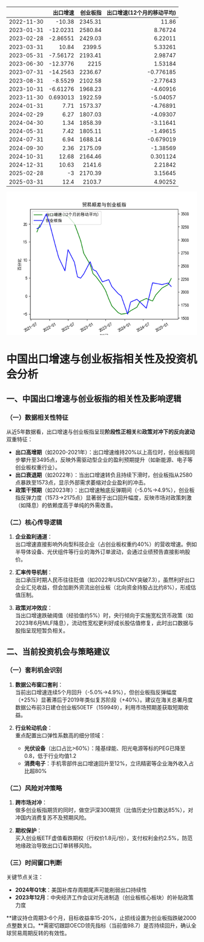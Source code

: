 |            |   出口增速 |   创业板指 |   出口增速(12个月的移动平均) |
|:-----------|-----------:|-----------:|-----------------------------:|
| 2022-11-30 | -10.38     |    2345.31 |                    11.86     |
| 2023-01-31 | -12.0231   |    2580.84 |                     8.76724  |
| 2023-02-28 |  -2.86551  |    2429.03 |                     6.22011  |
| 2023-03-31 |  10.84     |    2399.5  |                     5.33261  |
| 2023-05-31 |  -7.56172  |    2193.41 |                     2.98747  |
| 2023-06-30 | -12.3776   |    2215    |                     1.53184  |
| 2023-07-31 | -14.2563   |    2236.67 |                    -0.776185 |
| 2023-08-31 |  -8.5529   |    2102.58 |                    -2.77643  |
| 2023-10-31 |  -6.61276  |    1968.23 |                    -4.60916  |
| 2023-11-30 |   0.693013 |    1922.59 |                    -5.04057  |
| 2024-01-31 |   7.71     |    1573.37 |                    -4.76891  |
| 2024-02-29 |   6.27     |    1807.03 |                    -4.09307  |
| 2024-04-30 |   1.34     |    1858.39 |                    -3.11641  |
| 2024-05-31 |   7.42     |    1805.11 |                    -1.49615  |
| 2024-07-31 |   6.94     |    1688.14 |                    -0.679019 |
| 2024-09-30 |   2.36     |    2175.09 |                    -1.38569  |
| 2024-10-31 |  12.68     |    2164.46 |                     0.301124 |
| 2024-12-31 |  10.63     |    2141.6  |                     2.21842  |
| 2025-02-28 |  -3        |    2170.39 |                     3.15645  |
| 2025-03-31 |  12.4      |    2103.7  |                     4.90252  |

![图](2025-04-17_plot.png)



# 中国出口增速与创业板指相关性及投资机会分析

## 一、中国出口增速与创业板指的相关性及影响逻辑

### （一）数据相关性特征
从近5年数据看，出口增速与创业板指呈现**阶段性正相关**和**政策对冲下的反向波动**双重特征：
- **出口高增期**（如2020-2021年）：出口增速维持20%以上高位时，创业板指同步攀升至3495点，反映外需驱动型企业的盈利预期提升（如新能源、电子等创业板权重行业）。
- **出口衰退期**（如2022年）：当出口增速转负且持续下滑时，创业板指从2580点暴跌至1573点，显示外部需求萎缩对企业盈利的冲击。
- **政策干预期**（如2023年）：出口增速触底反弹期间（-5.0%→4.9%），创业板指反弹力度（1573→2175点）显著弱于出口回升幅度，反映市场对政策刺激（如降息）的依赖度高于单纯的外需改善。

### （二）核心传导逻辑
1. **企业盈利通道**：  
   出口增速直接影响外向型科技企业（占创业板权重约40%）的营收增速。例如半导体设备、光伏组件等行业的海外订单波动，会通过业绩预告直接影响股价。

2. **汇率传导机制**：  
   出口承压时期人民币往往贬值（如2022年USD/CNY突破7.3），虽然利好出口企业汇兑收益，但会加剧外资流出创业板（北向资金持股占比约8%），形成估值压制。

3. **政策对冲效应**：  
   当出口增速跌破阈值（经验值约5%）时，央行倾向于实施宽松货币政策（如2023年6月MLF降息），流动性宽松更利好成长股估值修复，此时出口数据与股指呈现短暂负相关。

## 二、当前投资机会与策略建议

### （一）套利机会识别
1. **数据公布窗口套利**：  
   当前出口增速连续5个月回升（-5.0%→4.9%），但创业板指反弹幅度（+25%）显著滞后于2019年类似复苏阶段（+40%）。建议在海关总署月度数据公布前3日建仓创业板50ETF（159949），利用市场预期差获取短期收益。

2. **行业轮动机会**：  
   重点配置出口弹性系数高的细分领域：
   - **光伏设备**（出口占比>60%）：隆基绿能、阳光电源等标的PEG已降至0.8，低于行业均值1.2
   - **消费电子**：手机零部件出口增速回升至12%，立讯精密等企业海外收入占比超80%

### （二）风险对冲策略
1. **跨市场对冲**：  
   做多创业板指期货的同时，做空沪深300期货（比值历史分位数达85%），对冲国内消费复苏不及预期风险。

2. **期权保护**：  
   买入创业板ETF虚值看跌期权（行权价1.8元/份），支付权利金约2.5%，防范地缘政治导致出口订单转移风险。

### （三）时间窗口判断
关键节点关注：
- **2024年Q1末**：美国补库存周期尾声可能削弱出口持续性
- **2023年12月**：中央经济工作会议对先进制造（创业板核心板块）的补贴政策力度

**建议持仓周期3-6个月，目标收益率15-20%，止损线设置为创业板指跌破2000点整数关口。**需密切跟踪OECD领先指标（当前值98.7）是否持续回升，确认全球贸易周期反转的有效性。